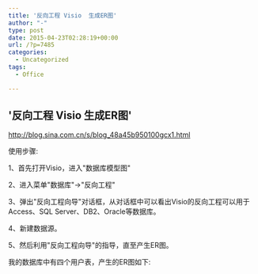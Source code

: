 ```yaml
---
title: '反向工程 Visio  生成ER图'
author: "-"
type: post
date: 2015-04-23T02:28:19+00:00
url: /?p=7485
categories:
  - Uncategorized
tags:
  - Office

---
```

## '反向工程 Visio  生成ER图'
http://blog.sina.com.cn/s/blog_48a45b950100gcx1.html


使用步骤: 

1、首先打开Visio，进入"数据库模型图"

2、进入菜单"数据库"->"反向工程"

3、弹出"反向工程向导"对话框，从对话框中可以看出Visio的反向工程可以用于Access、SQL Server、DB2、Oracle等数据库。

4、新建数据源。

5、然后利用"反向工程向导"的指导，直至产生ER图。
  
我的数据库中有四个用户表，产生的ER图如下: 